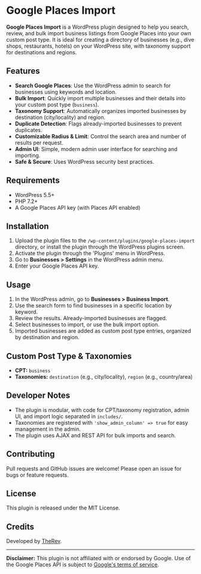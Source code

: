 # Google Places Import

**Google Places Import** is a WordPress plugin designed to help you search, review, and bulk import business listings from Google Places into your own custom post type. It is ideal for creating a directory of businesses (e.g., dive shops, restaurants, hotels) on your WordPress site, with taxonomy support for destinations and regions.

## Features

- **Search Google Places**: Use the WordPress admin to search for businesses using keywords and location.
- **Bulk Import**: Quickly import multiple businesses and their details into your custom post type (`business`).
- **Taxonomy Support**: Automatically organizes imported businesses by destination (city/locality) and region.
- **Duplicate Detection**: Flags already-imported businesses to prevent duplicates.
- **Customizable Radius & Limit**: Control the search area and number of results per request.
- **Admin UI**: Simple, modern admin user interface for searching and importing.
- **Safe & Secure**: Uses WordPress security best practices.

## Requirements

- WordPress 5.5+
- PHP 7.2+
- A Google Places API key (with Places API enabled)

## Installation

1. Upload the plugin files to the `/wp-content/plugins/google-places-import` directory, or install the plugin through the WordPress plugins screen.
2. Activate the plugin through the 'Plugins' menu in WordPress.
3. Go to **Businesses > Settings** in the WordPress admin menu.
4. Enter your Google Places API key.

## Usage

1. In the WordPress admin, go to **Businesses > Business Import**.
2. Use the search form to find businesses in a specific location by keyword.
3. Review the results. Already-imported businesses are flagged.
4. Select businesses to import, or use the bulk import option.
5. Imported businesses are added as custom post type entries, organized by destination and region.

## Custom Post Type & Taxonomies

- **CPT:** `business`
- **Taxonomies:** `destination` (e.g., city/locality), `region` (e.g., country/area)

## Developer Notes

- The plugin is modular, with code for CPT/taxonomy registration, admin UI, and import logic separated in `includes/`.
- Taxonomies are registered with `'show_admin_column' => true` for easy management in the admin.
- The plugin uses AJAX and REST API for bulk imports and search.

## Contributing

Pull requests and GitHub issues are welcome! Please open an issue for bugs or feature requests.

## License

This plugin is released under the MIT License.

## Credits

Developed by [TheRev](https://github.com/TheRev).

---

**Disclaimer:** This plugin is not affiliated with or endorsed by Google. Use of the Google Places API is subject to [Google's terms of service](https://developers.google.com/maps/terms).
